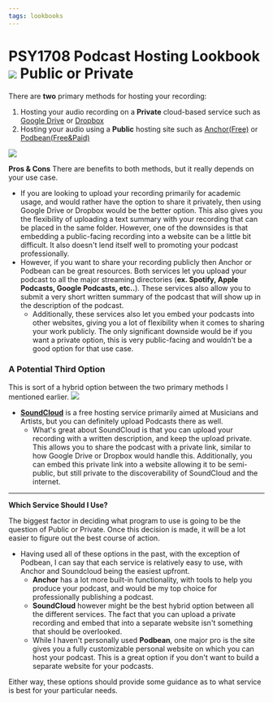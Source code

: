 ```yaml
---
tags: lookbooks
---
```


# PSY1708 Podcast Hosting Lookbook <img src=https://i.imgur.com/vf6Wk3y.jpg> Public or Private
There are **two** primary methods for hosting your recording:
1.    Hosting your audio recording on a **Private** cloud-based service such as [Google Drive](https://www.google.com/drive/) or [Dropbox](https://www.dropbox.com/)
2.    Hosting your audio using a **Public** hosting site such as [Anchor(Free)](https://anchor.fm/) or [Podbean(Free&Paid)](https://www.podbean.com/)

![](https://i.imgur.com/XJDrbRQ.png)


**Pros & Cons**
There are benefits to both methods, but it really depends on your use case. 

* If you are looking to upload your recording primarily for academic usage, and would rather have the option to share it privately, then using Google Drive or Dropbox would be the better option. This also gives you the flexibility of uploading a text summary with your recording that can be placed in the same folder. However, one of the downsides is that embedding a public-facing recording into a website can be a little bit difficult. It also doesn't lend itself well to promoting your podcast professionally. 
* However, if you want to share your recording publicly then Anchor or Podbean can be great resources. Both services let you upload your podcast to all the major streaming directories (**ex. Spotify, Apple Podcasts, Google Podcasts, etc..**). These services also allow you to submit a very short written summary of the podcast that will show up in the description of the podcast. 
    * Additionally, these services also let you embed your podcasts into other websites, giving you a lot of flexibility when it comes to sharing your work publicly. The only significant downside would be if you want a private option, this is very public-facing and wouldn't be a good option for that use case. 


### A Potential Third Option
 This is sort of a hybrid option between the two primary methods I mentioned earlier.
 ![](https://i.imgur.com/jLZFWiL.jpg)

* **[SoundCloud](https://soundcloud.com/)** is a free hosting service primarily aimed at Musicians and Artists, but you can definitely upload Podcasts there as well.
    * What's great about SoundCloud is that you can upload your recording with a written description, and keep the upload private. This allows you to share the podcast with a private link, similar to how Google Drive or Dropbox would handle this. Additionally, you can embed this private link into a website allowing it to be semi-public, but still private to the discoverability of SoundCloud and the internet. 

****
**Which Service Should I Use?**

The biggest factor in deciding what program to use is going to be the question of Public or Private. Once this decision is made, it will be a lot easier to figure out the best course of action. 
* Having used all of these options in the past, with the exception of Podbean, I can say that each service is relatively easy to use, with Anchor and Soundcloud being the easiest upfront. 
    * **Anchor** has a lot more built-in functionality, with tools to help you produce your podcast, and would be my top choice for professionally publishing a podcast. 
    * **SoundCloud** however might be the best hybrid option between all the different services. The fact that you can upload a private recording and embed that into a separate website isn't something that should be overlooked. 
    * While I haven't personally used **Podbean**, one major pro is the site gives you a fully customizable personal website on which you can host your podcast. This is a great option if you don't want to build a separate website for your podcasts. 

Either way, these options should provide some guidance as to what service is best for your particular needs.